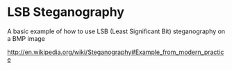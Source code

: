 LSB Steganography
=================

A basic example of how to use LSB (Least Significant Bit) steganography on a BMP image

http://en.wikipedia.org/wiki/Steganography#Example_from_modern_practice
